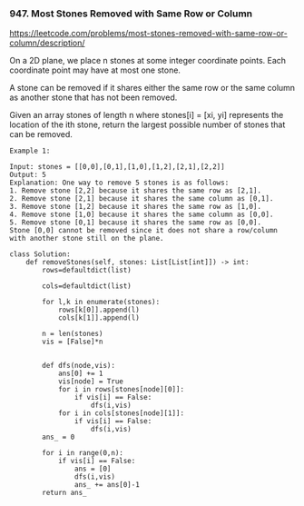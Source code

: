 ### 947. Most Stones Removed with Same Row or Column

https://leetcode.com/problems/most-stones-removed-with-same-row-or-column/description/

On a 2D plane, we place n stones at some integer coordinate points. Each coordinate point may have at most one stone.

A stone can be removed if it shares either the same row or the same column as another stone that has not been removed.

Given an array stones of length n where stones[i] = [xi, yi] represents the location of the ith stone, return the largest possible number of stones that can be removed.

```
Example 1:

Input: stones = [[0,0],[0,1],[1,0],[1,2],[2,1],[2,2]]
Output: 5
Explanation: One way to remove 5 stones is as follows:
1. Remove stone [2,2] because it shares the same row as [2,1].
2. Remove stone [2,1] because it shares the same column as [0,1].
3. Remove stone [1,2] because it shares the same row as [1,0].
4. Remove stone [1,0] because it shares the same column as [0,0].
5. Remove stone [0,1] because it shares the same row as [0,0].
Stone [0,0] cannot be removed since it does not share a row/column with another stone still on the plane.
```

```
class Solution:
    def removeStones(self, stones: List[List[int]]) -> int:
        rows=defaultdict(list)
        
        cols=defaultdict(list)
        
        for l,k in enumerate(stones):
            rows[k[0]].append(l)
            cols[k[1]].append(l)
            
        n = len(stones)
        vis = [False]*n
        
        
        def dfs(node,vis):
            ans[0] += 1
            vis[node] = True
            for i in rows[stones[node][0]]:
                if vis[i] == False:
                    dfs(i,vis)
            for i in cols[stones[node][1]]:
                if vis[i] == False:
                    dfs(i,vis)
        ans_ = 0

        for i in range(0,n):
            if vis[i] == False:
                ans = [0]
                dfs(i,vis)
                ans_ += ans[0]-1
        return ans_
```
